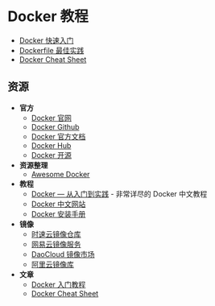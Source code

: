 # Docker 教程

* [Docker 快速入门](docker-quickstart.md)
* [Dockerfile 最佳实践](docker-dockerfile.md)
* [Docker Cheat Sheet](docker-cheat-sheet.md)

## 资源

* **官方**
  * [Docker 官网](http://www.docker.com)
  * [Docker Github](https://github.com/moby/moby)
  * [Docker 官方文档](https://docs.docker.com/)
  * [Docker Hub](https://hub.docker.com/)
  * [Docker 开源](https://www.docker.com/community/open-source)
* **资源整理**
  * [Awesome Docker](https://github.com/veggiemonk/awesome-docker)
* **教程**
  * [Docker — 从入门到实践](https://github.com/yeasy/docker_practice) - 非常详尽的 Docker 中文教程
  * [Docker 中文网站](https://www.docker-cn.com/)
  * [Docker 安装手册](https://docs.docker-cn.com/engine/installation/)
* **镜像**
  * [时速云镜像仓库](https://hub.tenxcloud.com/)
  * [网易云镜像服务](https://c.163.com/hub#/m/library/)
  * [DaoCloud 镜像市场](https://hub.daocloud.io/)
  * [阿里云镜像库](https://cr.console.aliyun.com/)
* **文章**
  * [Docker 入门教程](http://www.ruanyifeng.com/blog/2018/02/docker-tutorial.html)
  * [Docker Cheat Sheet](https://github.com/wsargent/docker-cheat-sheet/tree/master/zh-cn)

